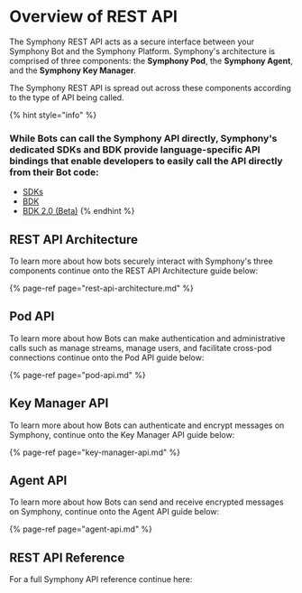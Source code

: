 # Overview of REST API

The Symphony REST API acts as a secure interface between your Symphony Bot and the Symphony Platform. Symphony's architecture is comprised of three components: the **Symphony Pod**, the **Symphony Agent**, and the **Symphony Key Manager**.

The Symphony REST API is spread out across these components according to the type of API being called.

{% hint style="info" %}
### While Bots can call the Symphony API directly, Symphony's dedicated SDKs and BDK provide language-specific API bindings that enable developers to easily call the API directly from their Bot code:

* [SDKs](../../developer-tools/developer-tools/sdks/)
* [BDK](https://github.com/SymphonyPlatformSolutions/symphony-developers-documentation/tree/1815782361bce999db95809836b7e6193a383868/developer-tools/developer-tools/bdk-2.0/bdk-1.0)
* [BDK 2.0 \(Beta\)](https://github.com/SymphonyPlatformSolutions/symphony-developers-documentation/tree/1815782361bce999db95809836b7e6193a383868/developer-tools/developer-tools/bdk-2.0)
{% endhint %}

## REST API Architecture

To learn more about how bots securely interact with Symphony's three components continue onto the REST API Architecture guide below:

{% page-ref page="rest-api-architecture.md" %}

## Pod API

To learn more about how Bots can make authentication and administrative calls such as manage streams, manage users, and facilitate cross-pod connections continue onto the Pod API guide below:

{% page-ref page="pod-api.md" %}

## Key Manager API

To learn more about how Bots can authenticate and encrypt messages on Symphony, continue onto the Key Manager API guide below:

{% page-ref page="key-manager-api.md" %}

## Agent API

To learn more about how Bots can send and receive encrypted messages on Symphony, continue onto the Agent API guide below:

{% page-ref page="agent-api.md" %}

## REST API Reference

For a full Symphony API reference continue here:

